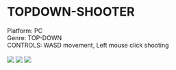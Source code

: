 # TOPDOWN-SHOOTER
Platform: PC <br/>
Genre: TOP-DOWN <br/>
CONTROLS: WASD movement, Left mouse click shooting <br/>  <br/> 
<img src="https://user-images.githubusercontent.com/99608089/155844659-30e13ebe-e47c-4d5b-a3a2-ab9f049fe160.png">
<img src="https://user-images.githubusercontent.com/99608089/155844717-45031116-0f88-492f-b918-689f8c065819.png">
<img src="https://user-images.githubusercontent.com/99608089/155844742-132a62d6-c637-4ace-adf1-8dc96d4ee82e.png">
